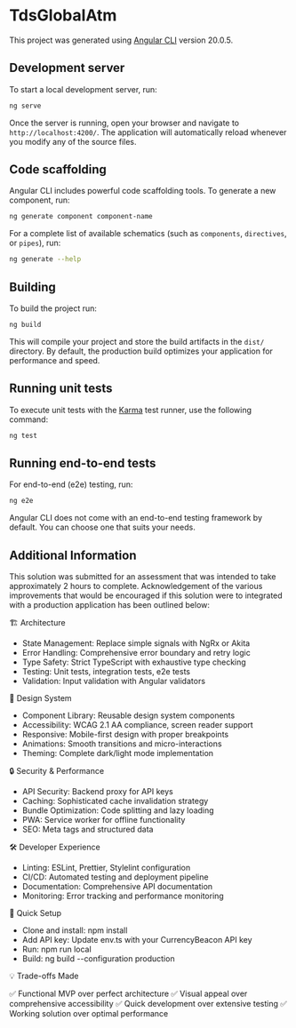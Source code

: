# TdsGlobalAtm

This project was generated using [Angular CLI](https://github.com/angular/angular-cli) version 20.0.5.

## Development server

To start a local development server, run:

```bash
ng serve
```

Once the server is running, open your browser and navigate to `http://localhost:4200/`. The application will automatically reload whenever you modify any of the source files.

## Code scaffolding

Angular CLI includes powerful code scaffolding tools. To generate a new component, run:

```bash
ng generate component component-name
```

For a complete list of available schematics (such as `components`, `directives`, or `pipes`), run:

```bash
ng generate --help
```

## Building

To build the project run:

```bash
ng build
```

This will compile your project and store the build artifacts in the `dist/` directory. By default, the production build optimizes your application for performance and speed.

## Running unit tests

To execute unit tests with the [Karma](https://karma-runner.github.io) test runner, use the following command:

```bash
ng test
```

## Running end-to-end tests

For end-to-end (e2e) testing, run:

```bash
ng e2e
```

Angular CLI does not come with an end-to-end testing framework by default. You can choose one that suits your needs.

## Additional Information

This solution was submitted for an assessment that was intended to take
approximately 2 hours to complete. Acknowledgement of the various improvements
that would be encouraged if this solution were to integrated with a production
application has been outlined below:

🏗️ Architecture

- State Management: Replace simple signals with NgRx or Akita
- Error Handling: Comprehensive error boundary and retry logic
- Type Safety: Strict TypeScript with exhaustive type checking
- Testing: Unit tests, integration tests, e2e tests
- Validation: Input validation with Angular validators

🎨 Design System

- Component Library: Reusable design system components
- Accessibility: WCAG 2.1 AA compliance, screen reader support
- Responsive: Mobile-first design with proper breakpoints
- Animations: Smooth transitions and micro-interactions
- Theming: Complete dark/light mode implementation

🔒 Security & Performance

- API Security: Backend proxy for API keys
- Caching: Sophisticated cache invalidation strategy
- Bundle Optimization: Code splitting and lazy loading
- PWA: Service worker for offline functionality
- SEO: Meta tags and structured data

🛠️ Developer Experience

- Linting: ESLint, Prettier, Stylelint configuration
- CI/CD: Automated testing and deployment pipeline
- Documentation: Comprehensive API documentation
- Monitoring: Error tracking and performance monitoring

🚀 Quick Setup

- Clone and install: npm install
- Add API key: Update env.ts with your CurrencyBeacon API key
- Run: npm run local
- Build: ng build --configuration production

💡 Trade-offs Made

✅ Functional MVP over perfect architecture
✅ Visual appeal over comprehensive accessibility
✅ Quick development over extensive testing
✅ Working solution over optimal performance
